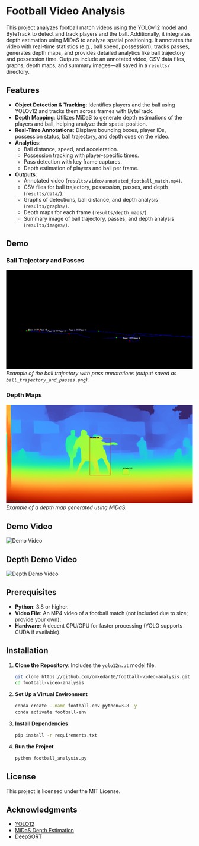 # Football Video Analysis

This project analyzes football match videos using the YOLOv12 model and ByteTrack to detect and track players and the ball. Additionally, it integrates depth estimation using MiDaS to analyze spatial positioning. It annotates the video with real-time statistics (e.g., ball speed, possession), tracks passes, generates depth maps, and provides detailed analytics like ball trajectory and possession time. Outputs include an annotated video, CSV data files, graphs, depth maps, and summary images—all saved in a `results/` directory.

## Features
- **Object Detection & Tracking**: Identifies players and the ball using YOLOv12 and tracks them across frames with ByteTrack.
- **Depth Mapping**: Utilizes MiDaS to generate depth estimations of the players and ball, helping analyze their spatial position.
- **Real-Time Annotations**: Displays bounding boxes, player IDs, possession status, ball trajectory, and depth cues on the video.
- **Analytics**:
  - Ball distance, speed, and acceleration.
  - Possession tracking with player-specific times.
  - Pass detection with key frame captures.
  - Depth estimation of players and ball per frame.
- **Outputs**:
  - Annotated video (`results/video/annotated_football_match.mp4`).
  - CSV files for ball trajectory, possession, passes, and depth (`results/data/`).
  - Graphs of detections, ball distance, and depth analysis (`results/graphs/`).
  - Depth maps for each frame (`results/depth_maps/`).
  - Summary image of ball trajectory, passes, and depth analysis (`results/images/`).

## Demo
### Ball Trajectory and Passes
![Ball Trajectory](sample/ball_trajectory_and_passes.png)  
*Example of the ball trajectory with pass annotations (output saved as `ball_trajectory_and_passes.png`).*

### Depth Maps
![Depth Map](sample/depth_frame_0031.png)  
*Example of a depth map generated using MiDaS.*

## Demo Video
![Demo Video](sample/demo.gif)

## Depth Demo Video
![Depth Demo Video](sample/depth_demo.gif)

## Prerequisites
- **Python**: 3.8 or higher.
- **Video File**: An MP4 video of a football match (not included due to size; provide your own).
- **Hardware**: A decent CPU/GPU for faster processing (YOLO supports CUDA if available).

## Installation
1. **Clone the Repository**: Includes the `yolo12n.pt` model file.
   ```bash
   git clone https://github.com/omkedar10/football-video-analysis.git
   cd football-video-analysis
   ```

2. **Set Up a Virtual Environment**
   ```bash
   conda create --name football-env python=3.8 -y
   conda activate football-env
   ```

3. **Install Dependencies**
   ```bash
   pip install -r requirements.txt
   ```

4. **Run the Project**
   ```bash
   python football_analysis.py
   ```

## License
This project is licensed under the MIT License.

## Acknowledgments
- [YOLO12](https://github.com/sunsmarterjie/yolov12)
- [MiDaS Depth Estimation](https://github.com/intel-isl/MiDaS)
- [DeepSORT](https://github.com/nwojke/deep_sort)

